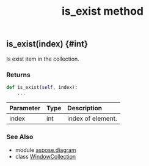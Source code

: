 ﻿---
title: is_exist method
second_title: Aspose.Diagram for Python via .NET API References
description: 
type: docs
weight: 40
url: /python-net/aspose.diagram/windowcollection/is_exist/
is_root: false
---

## is_exist(index) {#int}

Is exist item in the collection.

### Returns 





```python
def is_exist(self, index):
    ...
```


| Parameter | Type | Description |
| :- | :- | :- |
| index | int | index of element. |



### See Also
* module [aspose.diagram](../../)
* class [WindowCollection](/diagram/python-net/aspose.diagram/windowcollection)
